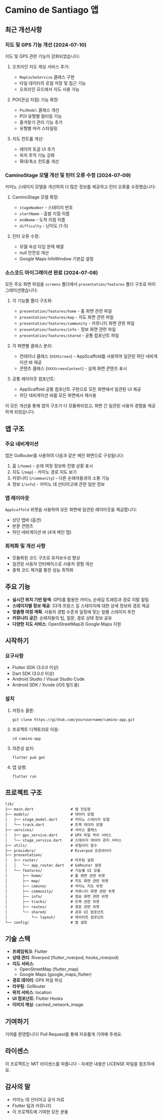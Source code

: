 # Camino de Santiago 앱

## 최근 개선사항

### 지도 및 GPS 기능 개선 (2024-07-10)

지도 및 GPS 관련 기능이 강화되었습니다:

1. 오프라인 지도 캐싱 서비스 추가:
   - `MapCacheService` 클래스 구현
   - 타일 데이터의 로컬 저장 및 접근 기능
   - 오프라인 모드에서 지도 사용 가능

2. POI(관심 지점) 기능 확장:
   - `PoiModel` 클래스 개선
   - POI 유형별 필터링 기능
   - 즐겨찾기 관리 기능 추가
   - 유형별 마커 스타일링

3. 지도 컨트롤 개선:
   - 레이어 토글 UI 추가
   - 위치 추적 기능 강화
   - 확대/축소 컨트롤 개선

### CaminoStage 모델 개선 및 린터 오류 수정 (2024-07-09)

카미노 스테이지 모델을 개선하여 더 많은 정보를 제공하고 린터 오류를 수정했습니다:

1. CaminoStage 모델 확장:
   - `stageNumber` - 스테이지 번호
   - `startName` - 출발 지점 이름 
   - `endName` - 도착 지점 이름
   - `difficulty` - 난이도 (1-5)

2. 린터 오류 수정:
   - 모델 속성 타입 문제 해결
   - null 안전성 개선
   - Google Maps InfoWindow 기본값 설정

### 소스코드 마이그레이션 완료 (2024-07-08)

모든 주요 화면 파일을 `screens` 폴더에서 `presentation/features` 폴더 구조로 마이그레이션했습니다:

1. 각 기능별 폴더 구조화:
   - `presentation/features/home` - 홈 화면 관련 파일
   - `presentation/features/map` - 지도 화면 관련 파일
   - `presentation/features/community` - 커뮤니티 화면 관련 파일
   - `presentation/features/info` - 정보 화면 관련 파일
   - `presentation/features/shared` - 공통 컴포넌트 파일

2. 각 화면별 클래스 분리:
   - 컨테이너 클래스 (`XXXScreen`) - AppScaffold를 사용하여 일관된 하단 네비게이션 바 제공
   - 콘텐츠 클래스 (`XXXScreenContent`) - 실제 화면 콘텐츠 표시

3. 공통 레이아웃 컴포넌트:
   - AppScaffold 공통 컴포넌트 구현으로 모든 화면에서 일관된 UI 제공
   - 하단 네비게이션 바를 모든 화면에서 재사용

이 모든 개선을 통해 앱의 구조가 더 모듈화되었고, 화면 간 일관된 사용자 경험을 제공하게 되었습니다.

## 앱 구조

### 주요 네비게이션

앱은 GoRouter를 사용하여 다음과 같은 메인 화면으로 구성됩니다:

1. 홈 (`/home`) - 순례 여정 정보와 진행 상황 표시
2. 지도 (`/map`) - 카미노 경로 지도 보기
3. 커뮤니티 (`/community`) - 다른 순례자들과의 소통 기능
4. 정보 (`/info`) - 카미노 데 산티아고에 관한 일반 정보

### 앱 레이아웃

`AppScaffold` 위젯을 사용하여 모든 화면에 일관된 레이아웃을 제공합니다:
- 상단 앱바 (옵션)
- 본문 콘텐츠
- 하단 네비게이션 바 (4개 메인 탭)

### 최적화 및 개선 사항

- 모듈화된 코드 구조로 유지보수성 향상
- 일관된 사용자 인터페이스로 사용자 경험 개선
- 중복 코드 제거를 통한 성능 최적화

## 주요 기능

- **실시간 위치 기반 탐색**: GPS를 활용한 카미노 순례길 트래킹과 경로 이탈 알림
- **스테이지별 정보 제공**: 33개 프랑스 길 스테이지에 대한 상세 정보와 경로 제공
- **맞춤형 여정 계획**: 사용자 경험 수준과 일정에 맞는 일별 스테이지 추천
- **커뮤니티 공간**: 순례자들의 팁, 질문, 경로 상태 정보 공유
- **다양한 지도 서비스**: OpenStreetMap과 Google Maps 지원

## 시작하기

### 요구사항

- Flutter SDK (3.0.0 이상)
- Dart SDK (3.0.0 이상)
- Android Studio / Visual Studio Code
- Android SDK / Xcode (iOS 빌드용)

### 설치

1. 저장소 클론:
   ```
   git clone https://github.com/yourusername/camino-app.git
   ```

2. 프로젝트 디렉토리로 이동:
   ```
   cd camino-app
   ```

3. 의존성 설치:
   ```
   flutter pub get
   ```

4. 앱 실행:
   ```
   flutter run
   ```

## 프로젝트 구조

```
lib/
├── main.dart                 # 앱 진입점
├── models/                   # 데이터 모델
│   ├── stage_model.dart      # 카미노 스테이지 모델
│   └── track.dart            # 트랙 데이터 모델
├── services/                 # 서비스 클래스
│   ├── gpx_service.dart      # GPX 파일 처리 서비스
│   └── stage_service.dart    # 스테이지 데이터 관리 서비스
├── utils/                    # 유틸리티 함수
├── providers/                # Riverpod 프로바이더
├── presentation/            
│   ├── router/               # 라우팅 설정
│   │   └── app_router.dart   # GoRouter 설정
│   └── features/             # 기능별 UI 모듈
│       ├── home/             # 홈 화면 관련 위젯
│       ├── map/              # 지도 화면 관련 위젯
│       ├── camino/           # 카미노 지도 위젯
│       ├── community/        # 커뮤니티 화면 관련 위젯
│       ├── info/             # 정보 화면 관련 위젯
│       ├── tracks/           # 트랙 관련 위젯
│       ├── routes/           # 경로 관련 위젯
│       └── shared/           # 공유 UI 컴포넌트
│           └── layout/       # 레이아웃 컴포넌트
└── config/                   # 앱 설정
```

## 기술 스택

- **프레임워크**: Flutter
- **상태 관리**: Riverpod (flutter_riverpod, hooks_riverpod)
- **지도 서비스**: 
  - OpenStreetMap (flutter_map)
  - Google Maps (google_maps_flutter)
- **경로 데이터**: GPX 파일 파싱
- **라우팅**: GoRouter
- **위치 서비스**: location
- **UI 컴포넌트**: Flutter Hooks
- **이미지 캐싱**: cached_network_image

## 기여하기

기여를 환영합니다! Pull Request를 통해 자유롭게 기여해 주세요.

## 라이센스

이 프로젝트는 MIT 라이센스를 따릅니다 - 자세한 내용은 LICENSE 파일을 참조하세요.

## 감사의 말

- 카미노 데 산티아고 공식 자료
- Flutter 팀과 커뮤니티
- 이 프로젝트에 기여한 모든 분들
